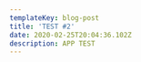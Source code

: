 ```yaml
---
templateKey: blog-post
title: 'TEST #2'
date: 2020-02-25T20:04:36.102Z
description: APP TEST
---
```

![]()
